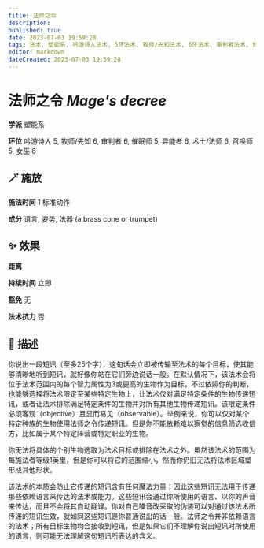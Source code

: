 ```yaml
---
title: 法师之令
description: 
published: true
date: 2023-07-03 19:59:28
tags: 法术, 塑能系, 吟游诗人法术, 5环法术, 牧师/先知法术, 6环法术, 审判者法术, 催眠师法术, 异能者法术, 术士/法师法术, 召唤师法术, 女巫法术
editor: markdown
dateCreated: 2023-07-03 19:59:28
---
```


# **法师之令** *Mage's decree*

**学派** 塑能系 

**环位** 吟游诗人 5, 牧师/先知 6, 审判者 6, 催眠师 5, 异能者 6, 术士/法师 6, 召唤师 5, 女巫 6

## 🪄 施放

**施法时间** 1 标准动作

**成分** 语言, 姿势, 法器 (a brass cone or trumpet)

## ✨ 效果  

**距离**   

**持续时间** 立即 

**豁免** 无

**法术抗力** 否

## 📖 描述

你说出一段短讯（至多25个字），这句话会立即被传输至法术的每个目标，使其能够清晰地听到短讯，就好像你站在它们旁边说话一般。在默认情况下，该法术会将位于法术范围内的每个智力属性为3或更高的生物作为目标，不过依照你的判断，也能够选择将法术限定至某些特定生物上，让法术仅对满足特定条件的生物传递短讯，或者让法术排除满足特定条件的生物并对所有其他生物传递短讯。该限定条件必须客观（objective）且显而易见（observable）。举例来说，你可以仅对某个特定种族的生物使用法师之令传递短讯。但是你不能依赖难以察觉的信息筛选收信方，比如属于某个特定阵营或特定职业的生物。

你无法将具体的个别生物选取为法术目标或排除在法术之外。虽然该法术的范围为每施法者等级1英里，但是你可以将它的范围缩小，然而你仍旧无法将法术区域塑形成其他形状。

该法术的本质会防止它传递的短讯含有任何魔法力量；因此这些短讯无法用于传递那些依赖语言来传达的法术或能力。这些短讯会通过你所使用的语言、以你的声音来传达，而且不会将其自动翻译。你对自己嗓音改采取的伪装可以对通过该法术所传递的短讯生效，就如同这些短讯是你普通说出的话一般。法师之令并非依赖语言的法术；所有目标生物均会接收到短讯，但是如果它们不理解你说出短讯时所使用的语言，则可能无法理解这句短讯所表达的含义。
    